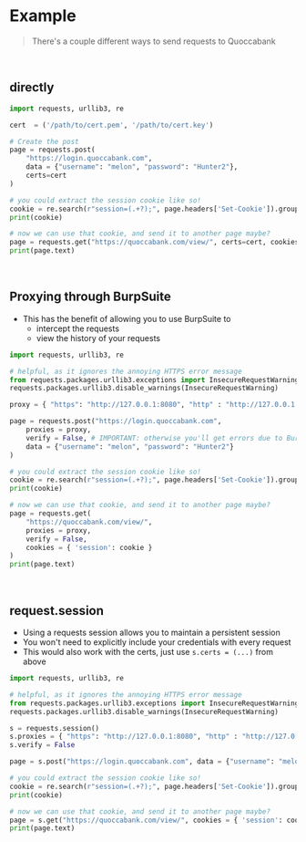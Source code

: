 <style>#downloads { display: none !important; }</style>

# Example
> There's a couple different ways to send requests to Quoccabank

&nbsp;

## directly
```python
import requests, urllib3, re

cert  = ('/path/to/cert.pem', '/path/to/cert.key')

# Create the post
page = requests.post(
	"https://login.quoccabank.com",
	data = {"username": "melon", "password": "Hunter2"},
	certs=cert
)

# you could extract the session cookie like so!
cookie = re.search(r"session=(.+?);", page.headers['Set-Cookie']).group(1)
print(cookie)

# now we can use that cookie, and send it to another page maybe?
page = requests.get("https://quoccabank.com/view/", certs=cert, cookies = { 'session': cookie })
print(page.text)
```

&nbsp;

## Proxying through BurpSuite
* This has the benefit of allowing you to use BurpSuite to
	* intercept the requests
	* view the history of your requests

```python
import requests, urllib3, re

# helpful, as it ignores the annoying HTTPS error message
from requests.packages.urllib3.exceptions import InsecureRequestWarning
requests.packages.urllib3.disable_warnings(InsecureRequestWarning)

proxy = { "https": "http://127.0.0.1:8080", "http" : "http://127.0.0.1:8080" }

page = requests.post("https://login.quoccabank.com",
	proxies = proxy,
	verify = False, # IMPORTANT: otherwise you'll get errors due to BurpSuites self-signed cert
	data = {"username": "melon", "password": "Hunter2"}
)

# you could extract the session cookie like so!
cookie = re.search(r"session=(.+?);", page.headers['Set-Cookie']).group(1)
print(cookie)

# now we can use that cookie, and send it to another page maybe?
page = requests.get(
	"https://quoccabank.com/view/",
	proxies = proxy, 
	verify = False,
	cookies = { 'session': cookie }
)
print(page.text)
```

&nbsp;

## request.session
* Using a requests session allows you to maintain a persistent session
* You won't need to explicitly include your credentials with every request
* This would also work with the certs, just use `s.certs = (...)` from above

```python
import requests, urllib3, re

# helpful, as it ignores the annoying HTTPS error message
from requests.packages.urllib3.exceptions import InsecureRequestWarning
requests.packages.urllib3.disable_warnings(InsecureRequestWarning)

s = requests.session()
s.proxies = { "https": "http://127.0.0.1:8080", "http" : "http://127.0.0.1:8080" }
s.verify = False

page = s.post("https://login.quoccabank.com", data = {"username": "melon", "password": "Hunter2"})

# you could extract the session cookie like so!
cookie = re.search(r"session=(.+?);", page.headers['Set-Cookie']).group(1)
print(cookie)

# now we can use that cookie, and send it to another page maybe?
page = s.get("https://quoccabank.com/view/", cookies = { 'session': cookie })
print(page.text)
```